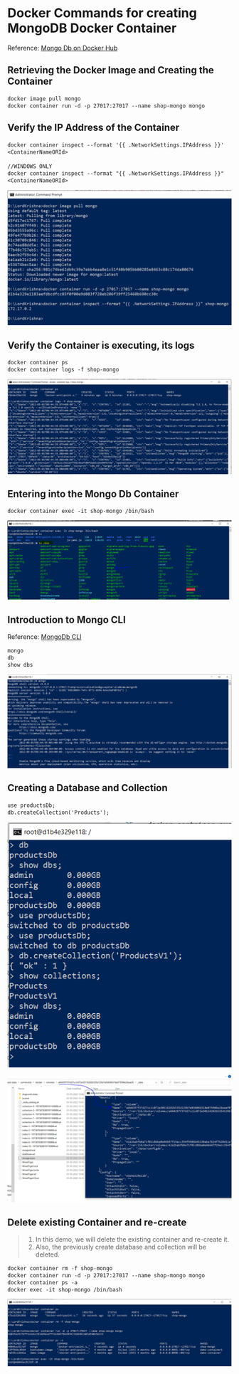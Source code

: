 # Docker Commands for creating MongoDB Docker Container

Reference: [Mongo Db on Docker Hub](https://hub.docker.com/_/mongo?tab=description)

## Retrieving the Docker Image and Creating the Container

```
docker image pull mongo
docker container run -d -p 27017:27017 --name shop-mongo mongo
```

## Verify the IP Address of the Container

```
docker container inspect --format '{{ .NetworkSettings.IPAddress }}' <ContainerNameORId>

//WINDOWS ONLY
docker container inspect --format "{{ .NetworkSettings.IPAddress }}" <ContainerNameORId>
```

![Deploy Mongo Db as Container |150x150](../Images/S3_CreateMongoContainer.PNG)

## Verify the Container is executing, its logs

```
docker container ps
docker container logs -f shop-mongo
```

![Mongo Db Container Logs |150x150](../Images/S3_MongoContainerLogs.PNG)

## Entering into the Mongo Db Container

```
docker container exec -it shop-mongo /bin/bash
```

![Mongo Db Container Logs |150x150](../Images/S3_Inside_MongoDbContainer.PNG)

## Introduction to Mongo CLI

Reference: [MongoDb CLI](https://www.mongodb.com/docs/v4.4/mongo/)

```
mongo
db
show dbs
```

![Mongo Db Container Logs |150x150](../Images/S3_MongoCli.PNG)

## Creating a Database and Collection

```
use productsDb;
db.createCollection('Products');
```

![Creating Products Db and Collections |150x150](../Images/S3_Creating_Products_Db_and_Collections.PNG)

![Mongo Db's Docker Volume |150x150](../Images/S3_Docker_Volume.PNG)

## Delete existing Container and re-create

> 1. In this demo, we will delete the existing container and re-create it.
> 1. Also, the previously create database and collection will be deleted.

```
docker container rm -f shop-mongo
docker container run -d -p 27017:27017 --name shop-mongo mongo
docker container ps -a
docker exec -it shop-mongo /bin/bash
```

![Re-creating Docker Container |150x150](../Images/S3_Recreating_MongoDbContainer.PNG)

